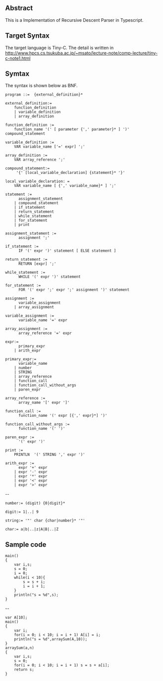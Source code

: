 ﻿## Abstract
This is a Implementation of Recursive Descent Parser in Typescript.

## Target Syntax
The target language is Tiny-C.
The detail is written in 
http://www.hpcs.cs.tsukuba.ac.jp/~msato/lecture-note/comp-lecture/tiny-c-note1.html

## Symtax
The syntax is shown below as BNF.

    program ::=  {external_definition}*

    external_definition:= 
    	function_definition
		| variable_definition
		| array_definition

	function_definition	:=
	    function_name '(' [ parameter {',' parameter}* ] ')'  compound_statement

	variable_definition :=
		VAR	variable_name ['=' expr] ';'

    array_definition :=
    	VAR array_reference ';'	

	compound_statement:= 
		 '{' [local_variable_declaration] {statement}* '}'

	local_variable_declaration: = 
		VAR variable_name [ {',' variable_name}* ] ';'

	statement :=
          assignment_statement
		| compound_statement
		| if_statement
		| return_statement
		| while_statement
		| for_statement
        | print

    assignment_statement := 
          assignment ';'

    if_statement :=		  
          IF '(' expr ')' statement [ ELSE statement ]

    return_statement :=
          RETURN [expr] ';'

    while_statement :=
          WHILE '(' expr ')' statement	
		  
    for_statement :=
          FOR '(' expr ';' expr ';' assignment ')' statement	

    assignment :=
          variable_assignment
        | array_assignment

    variable_assignment :=
          variable_name '=' expr

    array_assignment :=
          array_reference '=' expr	

	expr:= 	 
		  primary_expr
		| arith_expr

	primary_expr:=
		  variable_name
		| number
		| STRING
		| array_reference
		| function_call
		| function_call_without_args
		| paren_expr 

    array_reference :=
          array_name '[' expr ']'

    function_call := 
          function_name '(' expr [{',' expr}*] ')'

    function_call_without_args := 
	      function_name '(' ')'

    paren_expr :=
          '(' expr ')'

    print :=
        PRINTLN  '(' STRING ',' expr ')'

	arith_expr :=
          expr '+' expr
		| expr '-' expr
		| expr '*' expr
		| expr '<' expr
		| expr '>' expr	

--


	number:= (digit) {0|digit}*

	digit:= 1|..| 9

	string:= '"' char {char|number}* '"'

	char:= a|b|..|z|A|B|..|Z

## Sample code
	main()
	{
	    var i,s;
	    s = 0;
	    i = 0; 
	    while(i < 10){
	      	s = s + i;
		    i = i + 1;
	    }
	    println("s = %d",s);
	}

--


	var A[10];
	main()
	{
	    var i;
	    for(i = 0; i < 10; i = i + 1) A[i] = i;
	    println("s = %d",arraySum(A,10));
	}
	arraySum(a,n)
	{
	    var i,s;
	    s = 0;
	    for(i = 0; i < 10; i = i + 1) s = s + a[i];
	    return s;
	}